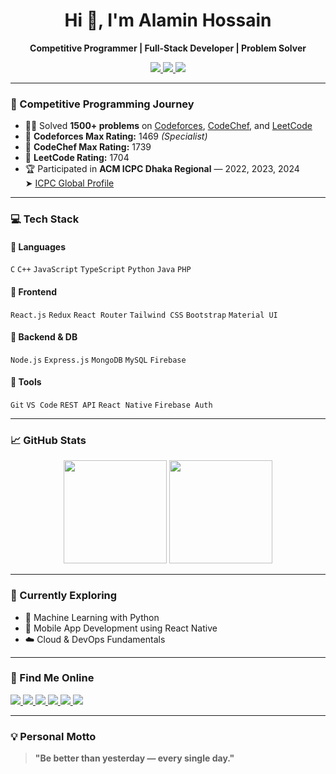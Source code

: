 <h1 align="center">Hi 👋, I'm Alamin Hossain</h1>
<p align="center"><strong>Competitive Programmer | Full-Stack Developer | Problem Solver</strong></p>

<p align="center">
  <a href="https://codeforces.com/profile/Alamin2000">
    <img src="https://img.shields.io/badge/Codeforces-1469-blue?style=for-the-badge&logo=codeforces" />
  </a>
  <a href="https://www.codechef.com/users/alamin_2000">
    <img src="https://img.shields.io/badge/CodeChef-1739-orange?style=for-the-badge&logo=codechef" />
  </a>
  <a href="https://leetcode.com/u/alaminhossain2000and/">
    <img src="https://img.shields.io/badge/LeetCode-1704-yellow?style=for-the-badge&logo=leetcode" />
  </a>
</p>

---

### 🚀 Competitive Programming Journey

- 👨‍💻 Solved **1500+ problems** on [Codeforces](https://codeforces.com/profile/Alamin2000), [CodeChef](https://www.codechef.com/users/alamin_2000), and [LeetCode](https://leetcode.com/u/alaminhossain2000and/)
- 🎯 **Codeforces Max Rating:** 1469 _(Specialist)_
- 🧮 **CodeChef Max Rating:** 1739
- 🌟 **LeetCode Rating:** 1704
- 🏆 Participated in **ACM ICPC Dhaka Regional** — 2022, 2023, 2024  
  ➤ [ICPC Global Profile](https://icpc.global/ICPCID/D3MJFW3R1GAN)

---

### 💻 Tech Stack

#### 🔹 Languages
`C` `C++` `JavaScript` `TypeScript` `Python` `Java` `PHP`

#### 🔹 Frontend
`React.js` `Redux` `React Router` `Tailwind CSS` `Bootstrap` `Material UI`

#### 🔹 Backend & DB
`Node.js` `Express.js` `MongoDB` `MySQL` `Firebase`

#### 🔹 Tools
`Git` `VS Code` `REST API` `React Native` `Firebase Auth`

---

### 📈 GitHub Stats

<p align="center">
  <img height="165" src="https://github-readme-stats.vercel.app/api?username=AlaminHossain01052000&show_icons=true&theme=tokyonight" />
  <img height="165" src="https://streak-stats.demolab.com?user=AlaminHossain01052000&theme=tokyonight" />
</p>

---

### 🌱 Currently Exploring

- 🤖 Machine Learning with Python
- 📱 Mobile App Development using React Native
- ☁️ Cloud & DevOps Fundamentals

---

### 🔗 Find Me Online

<p align="left">
  <a href="https://www.linkedin.com/in/md-al-amin-b478b420b/" target="_blank">
    <img src="https://img.shields.io/badge/LinkedIn-blue?logo=linkedin&logoColor=white" />
  </a>
  <a href="mailto:alaminhossain2000and@gmail.com">
    <img src="https://img.shields.io/badge/Gmail-D14836?logo=gmail&logoColor=white" />
  </a>
  <a href="https://codeforces.com/profile/Alamin2000" target="_blank">
    <img src="https://img.shields.io/badge/Codeforces-profile-blue?logo=codeforces&logoColor=white" />
  </a>
  <a href="https://www.codechef.com/users/alamin_2000" target="_blank">
    <img src="https://img.shields.io/badge/CodeChef-profile-orange?logo=codechef&logoColor=white" />
  </a>
  <a href="https://leetcode.com/u/alaminhossain2000and/" target="_blank">
    <img src="https://img.shields.io/badge/LeetCode-profile-yellow?logo=leetcode&logoColor=white" />
  </a>
  <a href="https://www.hackerrank.com/profile/alaminhossain201" target="_blank">
    <img src="https://img.shields.io/badge/HackerRank-profile-2EC866?logo=hackerrank&logoColor=white" />
  </a>
</p>

---

### 💡 Personal Motto

> **"Be better than yesterday — every single day."**

